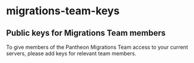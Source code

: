 # migrations-team-keys
## Public keys for Migrations Team members

To give members of the Pantheon Migrations Team access to your current servers, please add keys for relevant team members.

